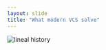 ```yaml
---
layout: slide
title: "What modern VCS solve"
---
```

![lineal history](https://swcarpentry.github.io/git-novice/fig/play-changes.svg)
